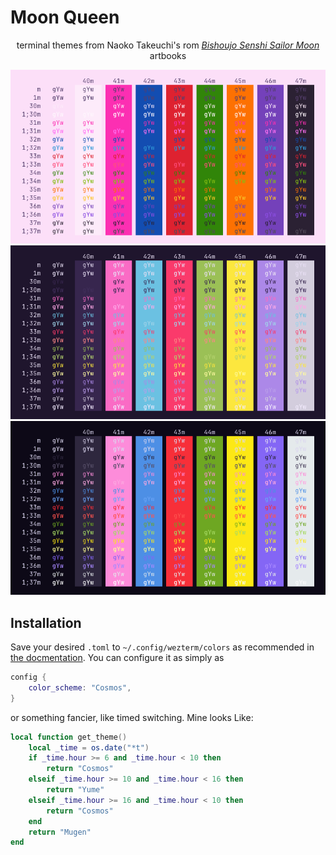 # Moon Queen

<div align="center">
<p>terminal themes from Naoko Takeuchi's rom <a href="https://missdream.org/raw-sailor-moon-downloads/manga/art-books/"><em>Bishoujo Senshi Sailor Moon</em></a> artbooks</p>

<img src="assets/yume.png" alt="yume" width="720px">
<img src="assets/cosmos.png" alt="mugen" width="720px">
<img src="assets/mugen.png" alt="yume" width="720px">
</div>

## Installation

Save your desired `.toml` to `~/.config/wezterm/colors` as recommended in [the
docmentation](https://wezfurlong.org/wezterm/config/appearance.html#defining-a-color-scheme-in-a-separate-file).
You can configure it as simply as

```lua
config {
    color_scheme: "Cosmos",
}
```
or something fancier, like timed switching. Mine looks Like:

```lua
local function get_theme()
    local _time = os.date("*t")
    if _time.hour >= 6 and _time.hour < 10 then
        return "Cosmos"
    elseif _time.hour >= 10 and _time.hour < 16 then
        return "Yume"
    elseif _time.hour >= 16 and _time.hour < 10 then
        return "Cosmos"
    end
    return "Mugen"
end
```
